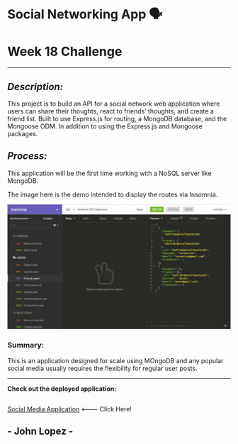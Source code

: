# Social Networking App 🗣️

# Week 18 Challenge 

---
## *Description:* 
 
This project is to build an API for a social network web application where users can share their thoughts, react to friends’ thoughts, and create a friend list. Built to use Express.js for routing, a MongoDB database, and the Mongoose ODM. In addition to using the Express.js and Mongoose packages.

## *Process:*

This application will be the first time working with a NoSQL server like MongoDB. 

The image here is the demo intended to display the routes via Insomnia.  

![Social Media App Images](/Assets/18-nosql-homework-demo-01.gif)


### Summary: 

This is an application designed for scale using MOngoDB and any popular social media usually requires the flexibility for regular user posts.


--- 
**Check out the deployed application:**
##
[Social Media Application](https://github.com/Think-Again-Coder/Social-Media-App) <--- Click Here!
## 
## - John Lopez -